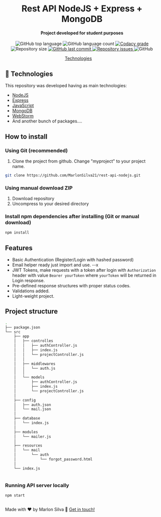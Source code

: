 <h1 align="center">
    <br>
    Rest API NodeJS + Express + MongoDB
</h1>

<h4 align="center">
Project developed for student purposes
</h4>
<p align="center">
  <img alt="GitHub top language" src="https://img.shields.io/github/languages/top/marlonsilva21/rest-api-nodejs.svg">

  <img alt="GitHub language count" src="https://img.shields.io/github/languages/count/marlonsilva21/rest-api-nodejs.svg">

  <a href="https://www.codacy.com/app/marlonsilva21/rest-api-nodejsjava?utm_source=github.com&amp;utm_medium=referral&amp;utm_content=marlonsilva21/rest-api-nodejs&amp;utm_campaign=Badge_Grade">
    <img alt="Codacy grade" src="https://api.codacy.com/project/badge/Grade/691b85e51bf240b997ae6ff82ea41590">
  </a>

  <img alt="Repository size" src="https://img.shields.io/github/repo-size/marlonsilva21/rest-api-nodejs.svg">
  <a href="https://github.com/marlonsilva21/rest-api-nodejs/commits/master">
    <img alt="GitHub last commit" src="https://img.shields.io/github/last-commit/marlonsilva21/rest-api-nodejs.svg">
  </a>

  <a href="https://github.com/marlonsilva21/rest-api-nodejs/issues">
    <img alt="Repository issues" src="https://img.shields.io/github/issues/marlonsilva21/rest-api-nodejs.svg">
  </a>

  <img alt="GitHub" src="https://img.shields.io/github/license/marlonsilva21/rest-api-nodejs.svg">
</p>

<p align="center">
  <a href="#rocket-technologies">Technologies</a>&nbsp;&nbsp;&nbsp;&nbsp;&nbsp;&nbsp;
</p>

## :rocket: Technologies

This repository was developed having as main technologies:

- [NodeJS](https://www.oracle.com/br/java/technologies/javase-jdk11-downloads.html)
- [Express](https://www.eclipse.org/downloads/)
- [JavaScript](https://spring.io/projects/spring-boot)
- [MongoDB](https://www.mysql.com/)
- [WebStorm](https://www.eclipse.org/downloads/)
- And another bunch of packages....

## How to install

### Using Git (recommended)

1.  Clone the project from github. Change "myproject" to your project name.

```bash
git clone https://github.com/MarlonSilva21/rest-api-nodejs.git 
```

### Using manual download ZIP

1.  Download repository
2.  Uncompress to your desired directory

### Install npm dependencies after installing (Git or manual download)

```bash
npm install
```
## Features

- Basic Authentication (Register/Login with hashed password)
- Email helper ready just import and use. --x
- JWT Tokens, make requests with a token after login with `Authorization` header with value `Bearer yourToken` where `yourToken` will be returned in Login response.
- Pre-defined response structures with proper status codes.
- Validations added.
- Light-weight project.

## Project structure

```sh
.
├── package.json
└── src
    ├── app
    │   ├── controlles
    │   │   ├── authController.js
    │   │   ├── index.js
    │   │   └── projectController.js
    │   │
    │   ├── middlewares
    │   │   └── auth.js
    │   │
    │   └── models
    │       ├── authController.js
    │       ├── index.js
    │       └── projectController.js
    │   
    ├── config
    │   ├── auth.json
    │   └── mail.json
    │ 
    ├── database
    │   └── index.js
    │ 
    ├── modules
    │   └── mailer.js
    │ 
    ├── resources
    │   └── mail
    │       └── auth
    │           └── forgot_password.html
    │ 
    └── index.js



```

### Running API server locally

```bash
npm start 
```

##

Made with ♥ by Marlon Silva :wave: [Get in touch!](https://www.linkedin.com/in/marlon-silva-43075a184/)


